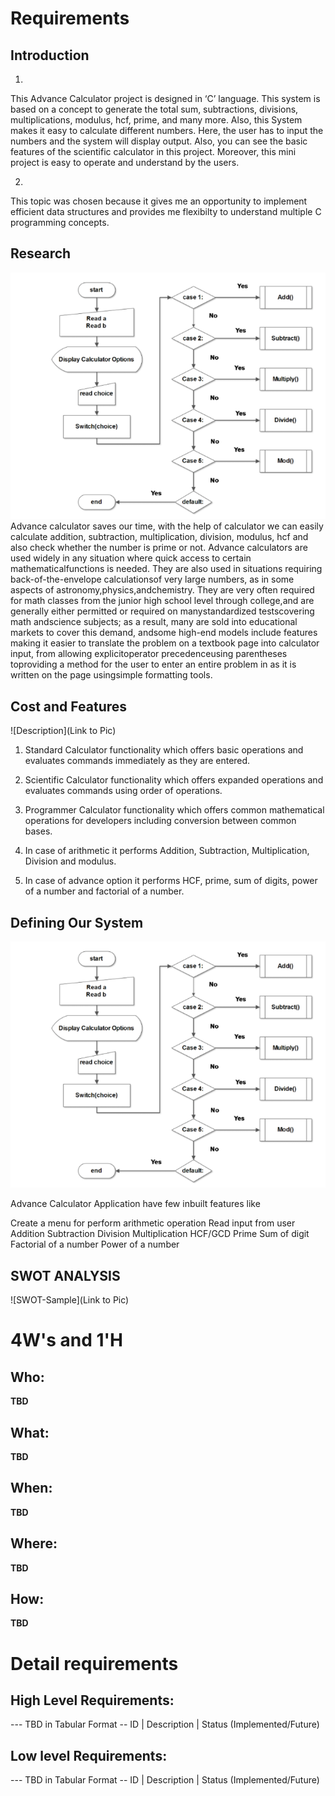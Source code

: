 # Requirements
## Introduction
1. 
This Advance Calculator project is designed in ‘C’ language. This system is based on a concept to generate the total sum, subtractions, divisions, multiplications, modulus, hcf, prime, and many more. Also, this System makes it easy to calculate different numbers. Here, the user has to input the numbers and the system will display output. Also, you can see the basic features of the scientific calculator in this project. Moreover, this mini project is easy to operate and understand by the users. 

2.
This topic was chosen because it gives me an opportunity to implement efficient data structures and provides me flexibilty to understand multiple C programming concepts.

## Research
![Description](https://github.com/anagarjnv889/MiniProject_LT292020/blob/master/1_Requirements/flowchar.png)
Advance calculator saves our time, with the help of calculator we can easily calculate addition, subtraction, multiplication, division, modulus, hcf and also check whether the number is prime or not.
Advance calculators are used widely in any situation where quick access to certain mathematicalfunctions is needed. They are also used in situations requiring back-of-the-envelope calculationsof very large numbers, as in some aspects of astronomy,physics,andchemistry. They are very often required for math classes from the junior high school level through college,and are generally either permitted or required on manystandardized testscovering math andscience subjects; as a result, many are sold into educational markets to cover this demand, andsome high-end models include features making it easier to translate the problem on a textbook page into calculator input, from allowing explicitoperator precedenceusing parentheses toproviding a method for the user to enter an entire problem in as it is written on the page usingsimple formatting tools.

## Cost and Features
![Description](Link to Pic)
1. Standard Calculator functionality which offers basic operations and evaluates commands      immediately as they are entered.

2. Scientific Calculator functionality which offers expanded operations and evaluates commands using order of operations.

3. Programmer Calculator functionality which offers common mathematical operations for developers including conversion between common bases.

4. In case of arithmetic it performs Addition, Subtraction, Multiplication, Division and modulus.

5. In case of advance option it performs HCF, prime, sum of digits, power of a number and factorial of a number.
## Defining Our System
![Description](https://github.com/anagarjnv889/MiniProject_LT292020/blob/master/1_Requirements/flowchar.png)



Advance Calculator Application have few inbuilt features like  

Create a menu for perform arithmetic operation
Read input from user
Addition
Subtraction
Division
Multiplication
HCF/GCD
Prime
Sum of digit
Factorial of a number
Power of a number
## SWOT ANALYSIS
![SWOT-Sample](Link to Pic)

# 4W&#39;s and 1&#39;H

## Who:

**TBD**

## What:

**TBD**

## When:

**TBD**

## Where:

**TBD**

## How:

**TBD**

# Detail requirements
## High Level Requirements:
--- TBD in Tabular Format 
-- ID | Description | Status (Implemented/Future)


##  Low level Requirements:
--- TBD in Tabular Format 
-- ID | Description | Status (Implemented/Future)